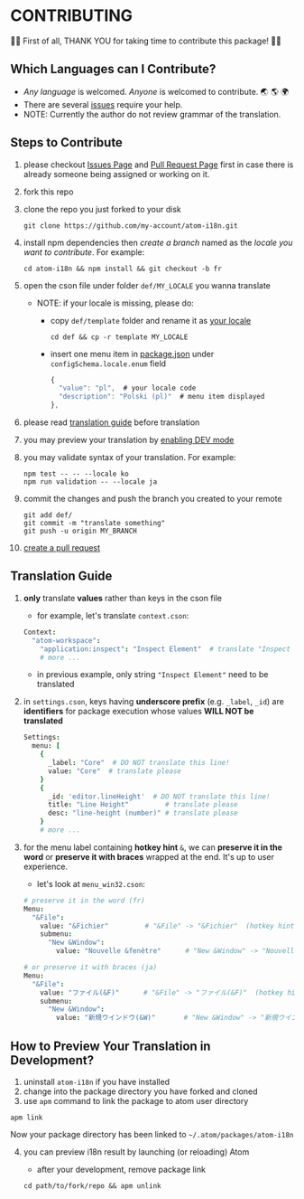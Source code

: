 # CONTRIBUTING

:tada::tada: First of all, THANK YOU for taking time to contribute this package!
:tada::tada:

## Which Languages can I Contribute?

- _Any language_ is welcomed. _Anyone_ is welcomed to contribute. :earth_asia:
  :earth_americas: :earth_africa:
- There are several
  [issues](//github.com/liuderchi/atom-i18n/issues?q=is%3Aopen+is%3Aissue+label%3A%22help+wanted%22)
  require your help.
- NOTE: Currently the author do not review grammar of the translation.

## Steps to Contribute

1. please checkout [Issues Page](//github.com/liuderchi/atom-i18n/issues) and
   [Pull Request Page](//github.com/liuderchi/atom-i18n/pulls) first in case
   there is already someone being assigned or working on it.
2. fork this repo
3. clone the repo you just forked to your disk

   ```shell
   git clone https://github.com/my-account/atom-i18n.git
   ```

4. install npm dependencies then _create a branch_ named as the _locale you want
   to contribute_. For example:

   ```shell
   cd atom-i18n && npm install && git checkout -b fr
   ```

5. open the cson file under folder `def/MY_LOCALE` you wanna translate

   - NOTE: if your locale is missing, please do:

     - copy `def/template` folder and rename it as
       [your locale](http://www.science.co.il/language/Codes.php)
       ```shell
       cd def && cp -r template MY_LOCALE
       ```
     - insert one menu item in
       [package.json](//github.com/liuderchi/atom-i18n/blob/main/package.json)
       under `configSchema.locale.enum` field
       ```js
       {
         "value": "pl",  # your locale code
         "description": "Polski (pl)"  # menu item displayed
       },
       ```

6. please read [translation guide](#translation-guide) before translation

7. you may preview your translation by
   [enabling DEV mode](#how-to-preview-your-translation-in-development)

8. you may validate syntax of your translation. For example:

   ```shell
   npm test -- -- --locale ko
   npm run validation -- --locale ja
   ```

9. commit the changes and push the branch you created to your remote

   ```
   git add def/
   git commit -m "translate something"
   git push -u origin MY_BRANCH
   ```

10. [create a pull request](//help.github.com/articles/creating-a-pull-request/)

## Translation Guide

1. **only** translate **values** rather than keys in the cson file

   - for example, let's translate `context.cson`:

   ```coffee
   Context:
     "atom-workspace":
       "application:inspect": "Inspect Element"  # translate "Inspect Element" please
       # more ...
   ```

   - in previous example, only string `"Inspect Element"` need to be translated

2. in `settings.cson`, keys having **underscore prefix** (e.g. `_label`, `_id`)
   are **identifiers** for package execution whose values **WILL NOT be
   translated**

   ```coffee
   Settings:
     menu: [
       {
         _label: "Core"  # DO NOT translate this line!
         value: "Core"  # translate please
       }
       {
         _id: 'editor.lineHeight'  # DO NOT translate this line!
         title: "Line Height"         # translate please
         desc: "line-height (number)" # translate please
       }
       # more ...
   ```

3. for the menu label containing **hotkey hint** `&`, we can **preserve it in
   the word** or **preserve it with braces** wrapped at the end. It's up to user
   experience.

   - let's look at `menu_win32.cson`:

   ```coffee
   # preserve it in the word (fr)
   Menu:
     "&File":
       value: "&Fichier"         # "&File" -> "&Fichier"  (hotkey hint: &F)
       submenu:
         "New &Window":
           value: "Nouvelle &fenêtre"      # "New &Window" -> "Nouvelle &fenêtre"  (hotkey hint: &w)

   # or preserve it with braces (ja)
   Menu:
     "&File":
       value: "ファイル(&F)"      # "&File" -> "ファイル(&F)"  (hotkey hint: &F)
       submenu:
         "New &Window":
           value: "新規ウインドウ(&W)"       # "New &Window" -> "新規ウインドウ(&W)"  (hotkey hint: &w)
   ```

## How to Preview Your Translation in Development?

1. uninstall `atom-i18n` if you have installed
2. change into the package directory you have forked and cloned
3. use `apm` command to link the package to atom user directory

```shell
apm link
```

Now your package directory has been linked to `~/.atom/packages/atom-i18n`

4. you can preview i18n result by launching (or reloading) Atom

   - after your development, remove package link

   ```shell
   cd path/to/fork/repo && apm unlink
   ```
